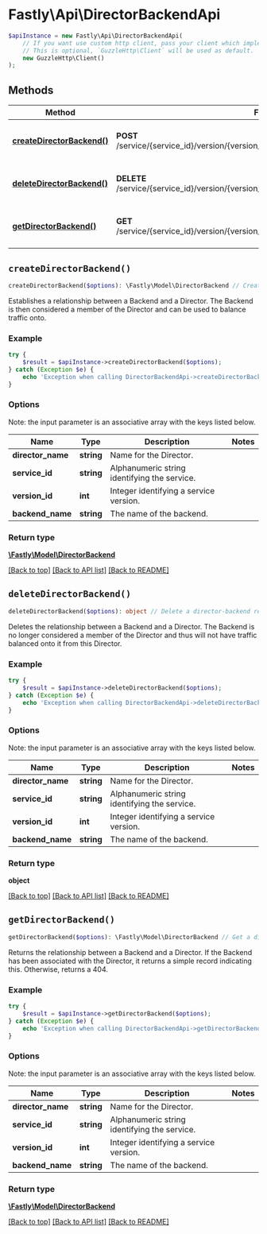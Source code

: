 # Fastly\Api\DirectorBackendApi


```php
$apiInstance = new Fastly\Api\DirectorBackendApi(
    // If you want use custom http client, pass your client which implements `GuzzleHttp\ClientInterface`.
    // This is optional, `GuzzleHttp\Client` will be used as default.
    new GuzzleHttp\Client()
);
```

## Methods

Method | Fastly API endpoint | Description
------------- | ------------- | -------------
[**createDirectorBackend()**](DirectorBackendApi.md#createDirectorBackend) | **POST** /service/{service_id}/version/{version_id}/director/{director_name}/backend/{backend_name} | Create a director-backend relationship
[**deleteDirectorBackend()**](DirectorBackendApi.md#deleteDirectorBackend) | **DELETE** /service/{service_id}/version/{version_id}/director/{director_name}/backend/{backend_name} | Delete a director-backend relationship
[**getDirectorBackend()**](DirectorBackendApi.md#getDirectorBackend) | **GET** /service/{service_id}/version/{version_id}/director/{director_name}/backend/{backend_name} | Get a director-backend relationship


## `createDirectorBackend()`

```php
createDirectorBackend($options): \Fastly\Model\DirectorBackend // Create a director-backend relationship
```

Establishes a relationship between a Backend and a Director. The Backend is then considered a member of the Director and can be used to balance traffic onto.

### Example
```php
try {
    $result = $apiInstance->createDirectorBackend($options);
} catch (Exception $e) {
    echo 'Exception when calling DirectorBackendApi->createDirectorBackend: ', $e->getMessage(), PHP_EOL;
}
```

### Options

Note: the input parameter is an associative array with the keys listed below.

Name | Type | Description  | Notes
------------- | ------------- | ------------- | -------------
**director_name** | **string** | Name for the Director. |
**service_id** | **string** | Alphanumeric string identifying the service. |
**version_id** | **int** | Integer identifying a service version. |
**backend_name** | **string** | The name of the backend. |

### Return type

[**\Fastly\Model\DirectorBackend**](../Model/DirectorBackend.md)

[[Back to top]](#) [[Back to API list]](../../README.md#endpoints)
[[Back to README]](../../README.md)

## `deleteDirectorBackend()`

```php
deleteDirectorBackend($options): object // Delete a director-backend relationship
```

Deletes the relationship between a Backend and a Director. The Backend is no longer considered a member of the Director and thus will not have traffic balanced onto it from this Director.

### Example
```php
try {
    $result = $apiInstance->deleteDirectorBackend($options);
} catch (Exception $e) {
    echo 'Exception when calling DirectorBackendApi->deleteDirectorBackend: ', $e->getMessage(), PHP_EOL;
}
```

### Options

Note: the input parameter is an associative array with the keys listed below.

Name | Type | Description  | Notes
------------- | ------------- | ------------- | -------------
**director_name** | **string** | Name for the Director. |
**service_id** | **string** | Alphanumeric string identifying the service. |
**version_id** | **int** | Integer identifying a service version. |
**backend_name** | **string** | The name of the backend. |

### Return type

**object**

[[Back to top]](#) [[Back to API list]](../../README.md#endpoints)
[[Back to README]](../../README.md)

## `getDirectorBackend()`

```php
getDirectorBackend($options): \Fastly\Model\DirectorBackend // Get a director-backend relationship
```

Returns the relationship between a Backend and a Director. If the Backend has been associated with the Director, it returns a simple record indicating this. Otherwise, returns a 404.

### Example
```php
try {
    $result = $apiInstance->getDirectorBackend($options);
} catch (Exception $e) {
    echo 'Exception when calling DirectorBackendApi->getDirectorBackend: ', $e->getMessage(), PHP_EOL;
}
```

### Options

Note: the input parameter is an associative array with the keys listed below.

Name | Type | Description  | Notes
------------- | ------------- | ------------- | -------------
**director_name** | **string** | Name for the Director. |
**service_id** | **string** | Alphanumeric string identifying the service. |
**version_id** | **int** | Integer identifying a service version. |
**backend_name** | **string** | The name of the backend. |

### Return type

[**\Fastly\Model\DirectorBackend**](../Model/DirectorBackend.md)

[[Back to top]](#) [[Back to API list]](../../README.md#endpoints)
[[Back to README]](../../README.md)
